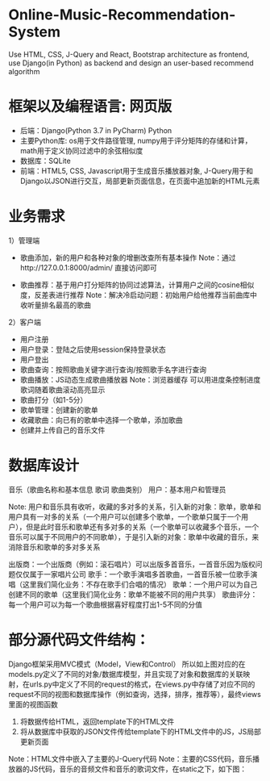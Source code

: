 # Online-Music-Recommendation-System
 Use HTML, CSS, J-Query and React, Bootstrap architecture as frontend, use Django(in Python) as backend and design an user-based recommend algorithm

# 框架以及编程语言: 网页版

* 后端：Django(Python 3.7 in PyCharm) Python
* 主要Python库: os用于文件路径管理, numpy用于评分矩阵的存储和计算，math用于定义协同过滤中的余弦相似度
* 数据库：SQLite
* 前端：HTML5, CSS, Javascript用于生成音乐播放器对象, J-Query用于和Django以JSON进行交互，局部更新页面信息，在页面中追加新的HTML元素

# 业务需求

1）管理端
* 歌曲添加，新的用户和各种对象的增删改查所有基本操作
Note：通过http://127.0.0.1:8000/admin/ 直接访问即可

* 歌曲推荐：基于用户打分矩阵的协同过滤算法，计算用户之间的cosine相似度，反差表进行推荐
Note：解决冷启动问题：初始用户给他推荐当前曲库中收听量排名最高的歌曲

2）客户端

* 用户注册
* 用户登录：登陆之后使用session保持登录状态
* 用户登出
* 歌曲查询：按照歌曲关键字进行查询/按照歌手名字进行查询
* 歌曲播放：JS动态生成歌曲播放器
Note：浏览器缓存 可以用进度条控制进度 歌词随着歌曲滚动高亮显示
* 歌曲打分（如1-5分）
* 歌单管理：创建新的歌单
* 收藏歌曲：向已有的歌单中选择一个歌单，添加歌曲
* 创建并上传自己的音乐文件
 
# 	数据库设计

音乐（歌曲名称和基本信息 歌词 歌曲类别）
用户：基本用户和管理员

Note: 用户和音乐具有收听，收藏的多对多的关系，引入新的对象：歌单，歌单和用户具有一对多的关系（一个用户可以创建多个歌单，一个歌单只属于一个用户），但是此时音乐和歌单还有多对多的关系（一个歌单可以收藏多个音乐，一个音乐可以属于不同用户的不同歌单），于是引入新的对象：歌单中收藏的音乐，来消除音乐和歌单的多对多关系

出版商：一个出版商（例如：滚石唱片）可以出版多首音乐，一首音乐因为版权问题仅仅属于一家唱片公司
歌手：一个歌手演唱多首歌曲，一首音乐被一位歌手演唱（这里我们简化业务：不存在歌手们合唱的情况）
歌单：一个用户可以为自己创建不同的歌单（这里我们简化业务：歌单不能被不同的用户共享）
歌曲评分：每一个用户可以为每一个歌曲根据喜好程度打出1-5不同的分值

# 部分源代码文件结构：
 
Django框架采用MVC模式（Model，View和Control）
所以如上图对应的在models.py定义了不同的对象/数据库模型，并且实现了对象和数据库的关联映射，在urls.py中定义了不同的request的格式，在views.py中存储了对应不同的request不同的视图和数据库操作（例如查询，选择，排序，推荐等），最终views里面的视图函数
1.	将数据传给HTML，返回template下的HTML文件
2.	将从数据库中获取的JSON文件传给template下的HTML文件中的JS，JS局部更新页面

Note：HTML文件中嵌入了主要的J-Query代码
Note：主要的CSS代码，音乐播放器的JS代码，音乐的音频文件和音乐的歌词文件，在static之下，如下图：
 
